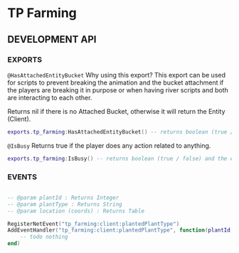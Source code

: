 # TP Farming

## DEVELOPMENT API

### EXPORTS

`@HasAttachedEntityBucket`
Why using this export? This export can be used for scripts to prevent breaking the animation and the bucket attachment if the players are breaking it in purpose or when having river scripts and both are interacting to each other.

Returns nil if there is no Attached Bucket, otherwise it will return the Entity (Client).

```lua
exports.tp_farming:HasAttachedEntityBucket() -- returns boolean (true / false) and the entity id if boolean is true.
```

`@IsBusy`
Returns true if the player does any action related to anything.

```lua
exports.tp_farming:IsBusy() -- returns boolean (true / false) and the entity id if boolean is true.
```

### EVENTS


```lua

-- @param plantId : Returns Integer
-- @param plantType : Returns String
-- @param location (coords) : Returns Table

RegisterNetEvent("tp_farming:client:plantedPlantType")
AddEventHandler("tp_farming:client:plantedPlantType", function(plantId, plantType, location)
    -- todo nothing
end)
```
